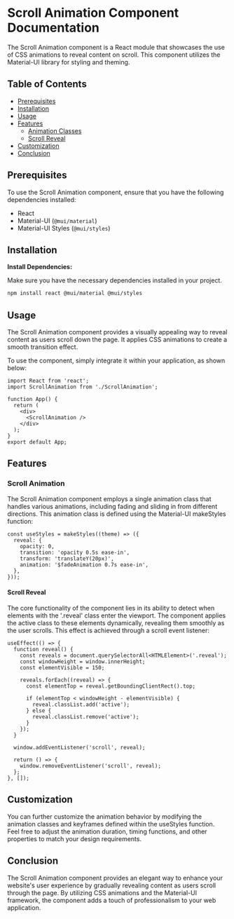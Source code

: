 # Scroll Animation Component Documentation

The Scroll Animation component is a React module that showcases the use of CSS animations to reveal content on scroll. This component utilizes the Material-UI library for styling and theming.

## Table of Contents

- [Prerequisites](#prerequisites)
- [Installation](#installation)
- [Usage](#usage)
- [Features](#features)
  - [Animation Classes](#animation-classes)
  - [Scroll Reveal](#scroll-reveal)
- [Customization](#customization)
- [Conclusion](#conclusion)

## Prerequisites

To use the Scroll Animation component, ensure that you have the following dependencies installed:

- React
- Material-UI (`@mui/material`)
- Material-UI Styles (`@mui/styles`)

## Installation

**Install Dependencies:**

Make sure you have the necessary dependencies installed in your project.

```bash
npm install react @mui/material @mui/styles
```

## Usage

The Scroll Animation component provides a visually appealing way to reveal content as users scroll down the page. It applies CSS animations to create a smooth transition effect.

To use the component, simply integrate it within your application, as shown below:

```tsx
import React from 'react';
import ScrollAnimation from './ScrollAnimation';

function App() {
  return (
    <div>
      <ScrollAnimation />
    </div>
  );
}
export default App;
```

## Features

### Scroll Animation

The Scroll Animation component employs a single animation class that handles various animations, including fading and sliding in from different directions. This animation class is defined using the Material-UI makeStyles function:

```tsx
const useStyles = makeStyles((theme) => ({
  reveal: {
    opacity: 0,
    transition: 'opacity 0.5s ease-in',
    transform: 'translateY(20px)',
    animation: '$fadeAnimation 0.7s ease-in',
  },
}));
```

#### Scroll Reveal

The core functionality of the component lies in its ability to detect when elements with the '.reveal' class enter the viewport.
The component applies the active class to these elements dynamically, revealing them smoothly as the user scrolls. This effect is achieved through a scroll event listener:

```tsx
useEffect(() => {
  function reveal() {
    const reveals = document.querySelectorAll<HTMLElement>('.reveal');
    const windowHeight = window.innerHeight;
    const elementVisible = 150;

    reveals.forEach((reveal) => {
      const elementTop = reveal.getBoundingClientRect().top;

      if (elementTop < windowHeight - elementVisible) {
        reveal.classList.add('active');
      } else {
        reveal.classList.remove('active');
      }
    });
  }

  window.addEventListener('scroll', reveal);

  return () => {
    window.removeEventListener('scroll', reveal);
  };
}, []);
```

## Customization

You can further customize the animation behavior by modifying the animation classes and keyframes defined within the useStyles function. Feel free to adjust the animation duration, timing functions, and other properties to match your design requirements.

## Conclusion

The Scroll Animation component provides an elegant way to enhance your website's user experience by gradually revealing content as users scroll through the page. By utilizing CSS animations and the Material-UI framework, the component adds a touch of professionalism to your web application.
